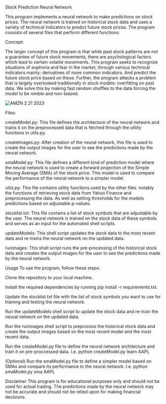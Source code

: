 Stock Prediction Neural Network

This program implements a neural network to make predictions on stock prices. The neural network is trained on historical stock data and uses a variety of technical indicators to predict future stock prices. The program consists of several files that perform different functions:

Concept:

The larger concept of this program is that while past stock patterns are not a guarantee of future stock movements,
there are psychological factors which lead to certain volatile movements. This program seeks to recognize situations of 
euphoria and fear in the market, through various technical indicators mainly: derivatives of more common indicators. And predict the future stock price based on these.
Further, the program attacks a problem that is largely overlooked traditionally in stock models: overfitting on past data.
We solve this by making fast random shuffles to the data forcing the model to be nimble and non-biased. 

![AMZN 2 21 2023](https://user-images.githubusercontent.com/106849824/220750417-7ba02a03-3153-4fd8-a73b-e84e865ae666.png)

Files:

createModel.py: This file defines the architecture of the neural network and trains it on the preprocessed data that is fetched through the utility functions in utils.py.

createImages.py: After creation of the neural network, this file is used to create the output images for the user to see the predictions made by the neural network.

smaModel.py: This file defines a different kind of prediction model where the neural network is used to create a forward projection of the Simple Moving Average (SMA) of the stock price. This model is used to compare the performance of the neural network to a simpler model.

utils.py: This file contains utility functions used by the other files. notably the functions of retrieving stock data from Yahoo Finance and preprocessing the data. As well as setting thresholds for the models predictions based on adjustable p-values.

stocklist.txt: This file contains a list of stock symbols that are adjustable by the user. The neural network is trained on the stock data of these symbols and serves as an input for the automated shell scripts.

updateModels: This shell script updates the stock data to the most recent data and re-trains the neural network on the updated data.

runimages: This shell script runs the pre-processing of the historical stock data and creates the output images for the user to see the predictions made by the neural network.

Usage
To use the program, follow these steps:

Clone the repository to your local machine.

Install the required dependencies by running pip install -r requirements.txt.

Update the stocklist.txt file with the list of stock symbols you want to use for training and testing the neural network.

Run the updateModels shell script to update the stock data and re-train the neural network on the updated data.

Run the runimages shell script to preprocess the historical stock data and create the output images based on the most recent model and the most recent data.

Run the createModel.py file to define the neural network architecture and train it on pre-proccessed data.
I.e. python createModel.py learn AAPL

(Optional) Run the smaModel.py file to define a simpler model based on SMAs and compare its performance to the neural network.
I.e. python smaModel.py sma AAPL

Disclaimer
This program is for educational purposes only and should not be used for actual trading. The predictions made by the neural network may not be accurate and should not be relied upon for making financial decisions.
